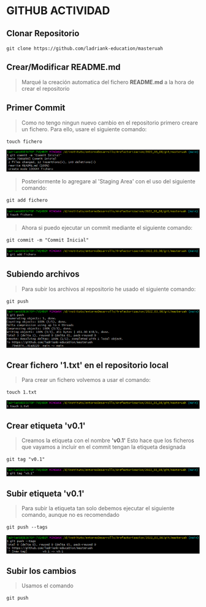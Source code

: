 # GITHUB ACTIVIDAD
## Clonar Repositorio

``git clone https://github.com/ladriank-education/masteruah``   

## Crear/Modificar README.md
> Marqué la creación automatica del fichero **README.md** a la hora de crear el repositorio

## Primer Commit
> Como no tengo ningun nuevo cambio en el repositorio primero creare un fichero.
> Para ello, usare el siguiente comando:


``touch fichero``   


![imagen](.img/1.png)


> Posteriormente lo agregare al 'Staging Area' con el uso del siguiente comando:

``git add fichero``   


![imagen](.img/2.png)
> Ahora si puedo ejecutar un commit mediante el siguiente comando:


``git commit -m "Commit Inicial"``


![imagen](.img/3.png)
## Subiendo archivos
> Para subir los archivos al repositorio he usado el siguiente comando:


``git push``


![imagen](.img/4.png)

## Crear fichero '1.txt' en el repositorio local
> Para crear un fichero volvemos a usar el comando:

``touch 1.txt``

![imagen](.img/5.png)

## Crear etiqueta 'v0.1'
> Creamos la etiqueta con el nombre **'v0.1'**
> Esto hace que los ficheros que vayamos a incluir en el commit tengan la etiqueta designada

``git tag "v0.1"``

![imagen](.img/6.png)

## Subir etiqueta 'v0.1'
> Para subir la etiqueta tan solo debemos ejecutar el siguiente comando, aunque no es recomendado

``git push --tags``

![imagen](.img/7.png)

## Subir los cambios
> Usamos el comando

``git push``